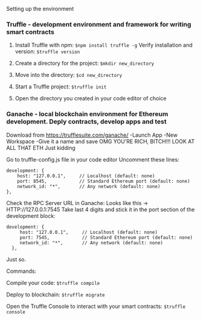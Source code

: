 Setting up the environment

###  Truffle - development environment and framework for writing smart contracts  ###

1. Install Truffle with npm:
```$npm install truffle -g```
Verify installation and version:
```$truffle version```

2. Create a directory for the project:
```$mkdir new_directory```

3. Move into the directory:
```$cd new_directory```

4. Start a Truffle project:
```$truffle init```

5. Open the directory you created in your code editor of choice

###  Ganache - local blockchain environment for Ethereum development.  Deply contracts, develop apps and test  ###

Download from https://trufflesuite.com/ganache/
-Launch App
-New Workspace 
-Give it a name and save
OMG YOU'RE RICH, BITCH!!!  LOOK AT ALL THAT ETH
Just kidding

Go to truffle-config.js file in your code editor
Uncomment these lines:
```
development: {
    host: "127.0.0.1",     // Localhost (default: none)
    port: 8545,            // Standard Ethereum port (default: none)
    network_id: "*",       // Any network (default: none)
},
```
Check the RPC Server URL in Ganache:
Looks like this -> HTTP://127.0.0.1:7545
Take last 4 digits and stick it in the port section of the development block:
```
development: {
     host: "127.0.0.1",     // Localhost (default: none)
     port: 7545,            // Standard Ethereum port (default: none)
     network_id: "*",       // Any network (default: none)
  },
```
Just so.


Commands:

Compile your code:
```$truffle compile``` 

Deploy to blockchain:
```$truffle migrate```

Open the Truffle Console to interact with your smart contracts:
```$truffle console```